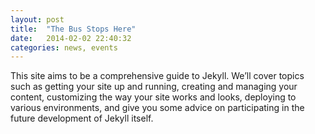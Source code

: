 ```yaml
---
layout: post
title:  "The Bus Stops Here"
date:   2014-02-02 22:40:32
categories: news, events
---
```


This site aims to be a comprehensive guide to Jekyll. We’ll cover topics such as getting your site up and running, creating and managing your content, customizing the way your site works and looks, deploying to various environments, and give you some advice on participating in the future development of Jekyll itself.